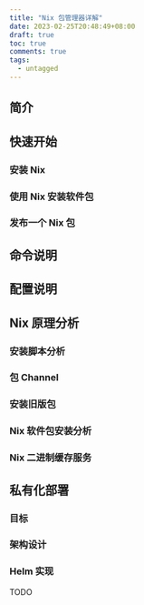```yaml
---
title: "Nix 包管理器详解"
date: 2023-02-25T20:48:49+08:00
draft: true
toc: true
comments: true
tags:
  - untagged
---
```


## 简介

## 快速开始

### 安装 Nix

### 使用 Nix 安装软件包

### 发布一个 Nix 包

## 命令说明

## 配置说明

## Nix 原理分析

### 安装脚本分析

### 包 Channel

### 安装旧版包

### Nix 软件包安装分析

### Nix 二进制缓存服务

## 私有化部署

### 目标

### 架构设计

### Helm 实现

TODO

